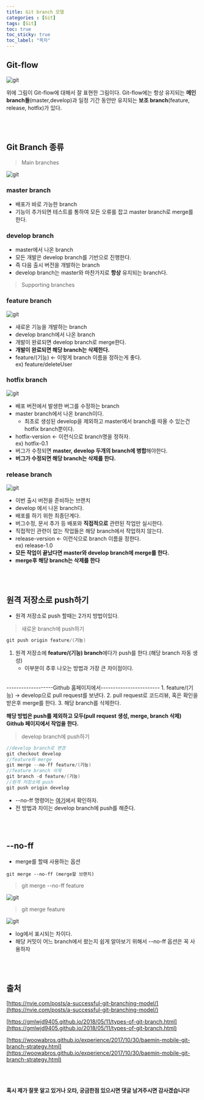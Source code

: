 ```yaml
---
title: Git branch 모델
categories : [Git]
tags: [Git]
toc: true
toc_sticky: true
toc_label: "목차"
---
```



Git-flow
--

![git](/assets/img/programmingskill/2020-02-18/git.png)

위에 그림이 Git-flow에 대해서 잘 표현한 그림이다. Git-flow에는 항상 유지되는 **메인 branch들**(master,develop)과 일정 기간 동안만 유지되는 **보조 branch**(feature, release, hotfix)가 있다.




<br><br>


Git Branch 종류
--

>Main branches

![git](/assets/img/programmingskill/2020-02-18/git2.png)

### master branch
- 배포가 바로 가능한 branch
- 기능이 추가되면 테스트를 통하여 모든 오류를 잡고 master branch로 merge를 한다.

### develop branch
- master에서 나온 branch
- 모든 개발은 develop branch를 기반으로 진행한다.
- 즉 다음 출시 버전을 개발하는 branch
- develop branch는 master와 마찬가지로 **항상** 유지되는 branch다.

>Supporting branches

### feature branch
![git](/assets/img/programmingskill/2020-02-18/git3.png)

- 새로운 기능을 개발하는 branch
- develop branch에서 나온 branch
- 개발이 완료되면 develop branch로 merge한다.
- **개발이 완료되면 해당 branch는 삭제한다.**
- feature/(기능) <- 이렇게 branch 이름을 정하는게 좋다. <br>
ex) feature/deleteUser





### hotfix branch
![git](/assets/img/programmingskill/2020-02-18/git4.png)

- 배포 버전에서 발생한 버그를 수정하는 branch
- master branch에서 나온 branch이다.
  - 최초로 생성된 develop을 제외하고 master에서 branch를 따올 수 있는건 hotfix branch뿐이다.
- hotfix-version <- 이런식으로 branch명을 정하자.<br>
ex) hotfix-0.1
- 버그가 수정되면 **master, develop 두개의 branch에 병합**해야한다.
- **버그가 수정되면 해당 branch는 삭제를 한다.**


### release branch
![git](/assets/img/programmingskill/2020-02-18/git5.png)

- 이번 출시 버전을 준비하는 브랜치
- develop 에서 나온 branch다.
- 배포를 하기 위한 최종단계다.
- 버그수정, 문서 추가 등 배포와 **직접적으로** 관련된 작업만 실시한다.
- 직접적인 관련이 없는 작업들은 해당 branch에서 작업하지 않는다.
- release-version <- 이런식으로 branch 이름을 정한다.<br>
  ex) release-1.0
- **모든 작업이 끝났다면 master와 develop branch에 merge를 한다.**
- **merge후 해당 branch는 삭제를 한다**










<br><br>



원격 저장소로 push하기
--

- 원격 저장소로 push 할때는 2가지 방법이있다.

>새로운 branch에 push하기

```java
git push origin feature/(기능)
```

1. 원격 저장소에 **feature/(기능) branch**에다가 push를 한다.(해당 branch 자동 생성)
   - 이부분이 추후 나오는 방법과 가장 큰 차이점이다.

<br>
-------------------Github 홈페이지에서------------------------
1. feature/(기능) -> develop으로 pull request를 보낸다.
2. pull request로 코드리뷰, 혹은 확인을 받은후 merge를 한다.
3. 해당 branch를 삭제한다.

**해당 방법은 push를 제외하고 모두(pull request 생성, merge, branch 삭제) Github 페이지에서 작업을 한다.**


>develop branch에 push하기

```java
//develop branch로 변경
git checkout develop
//feature와 merge
git merge --no-ff feature/(기능)
//feature branch 삭제
git branch -d feature/(기능)
//원격 저장소에 push
git push origin develop
```

- --no-ff 명령어는 <a href="#here2">여기</a>에서 확인하자.
- 전 방법과 차이는 develop branch에 push를 해준다.

<br><br>


<span id="here2"></span>

--no-ff
--

- merge를 할때 사용하는 옵션

```
git merge --no-ff (merge할 브랜치)
```


> git merge --no-ff feature

![git](/assets/img/programmingskill/2020-02-18/git6.png)


> git merge feature

![git](/assets/img/programmingskill/2020-02-18/git7.png)


- log에서 표시되는 차이다.
- 해당 커밋이 어느 branch에서 왔는지 쉽게 알아보기 위해서 --no-ff 옵션은 꼭 사용하자


<br><br>




출처
--
[https://nvie.com/posts/a-successful-git-branching-model/](https://nvie.com/posts/a-successful-git-branching-model/)


[https://gmlwjd9405.github.io/2018/05/11/types-of-git-branch.html](https://gmlwjd9405.github.io/2018/05/11/types-of-git-branch.html)

[https://woowabros.github.io/experience/2017/10/30/baemin-mobile-git-branch-strategy.html](https://woowabros.github.io/experience/2017/10/30/baemin-mobile-git-branch-strategy.html)



<br><br>



**혹시 제가 잘못 알고 있거나 오타, 궁금한점 있으시면 댓글 남겨주시면 감사겠습니다!**
